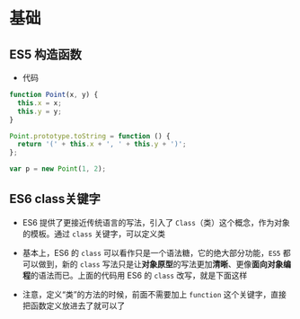 # 基础

## ES5 构造函数

  - 代码

```javascript
function Point(x, y) {
  this.x = x;
  this.y = y;
}

Point.prototype.toString = function () {
  return '(' + this.x + ', ' + this.y + ')';
};

var p = new Point(1, 2);
```

## ES6 class关键字

  - ES6 提供了更接近传统语言的写法，引入了 `Class`（类）这个概念，作为对象的模板。通过 `class` 关键字，可以定义类

  - 基本上，ES6 的 `class` 可以看作只是一个语法糖，它的绝大部分功能，`ES5` 都可以做到，新的 `class` 写法只是让**对象原型**的写法更加**清晰**、更像**面向对象编程**的语法而已。上面的代码用 ES6 的 `class` 改写，就是下面这样

  - 注意，定义“类”的方法的时候，前面不需要加上 `function` 这个关键字，直接把函数定义放进去了就可以了
